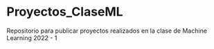# Proyectos_ClaseML
Repositorio para publicar proyectos realizados en la clase de Machine Learning 2022 - 1
